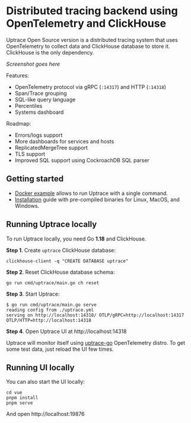 # Distributed tracing backend using OpenTelemetry and ClickHouse

Uptrace Open Source version is a distributed tracing system that uses OpenTelemetry to collect data
and ClickHouse database to store it. ClickHouse is the only dependency.

_Screenshot goes here_

Features:

- OpenTelemetry protocol via gRPC (`:14317`) and HTTP (`:14318`)
- Span/Trace grouping
- SQL-like query language
- Percentiles
- Systems dashboard

Roadmap:

- Errors/logs support
- More dashboards for services and hosts
- ReplicatedMergeTree support
- TLS support
- Improved SQL support using CockroachDB SQL parser

## Getting started

- [Docker example](example/docker) allows to run Uptrace with a single command.
- [Installation]() guide with pre-compiled binaries for Linux, MacOS, and Windows.

## Running Uptrace locally

To run Uptrace locally, you need Go **1.18** and ClickHouse.

**Step 1**. Create `uptrace` ClickHouse database:

```shell
clickhouse-client -q "CREATE DATABASE uptrace"
```

**Step 2**. Reset ClickHouse database schema:

```shell
go run cmd/uptrace/main.go ch reset
```

**Step 3**. Start Uptrace:

```shell
$ go run cmd/uptrace/main.go serve
reading config from ./uptrace.yml
serving on http://localhost:14318/ OTLP/gRPC=http://localhost:14317 OTLP/HTTP=http://localhost:14318
```

**Step 4**. Open Uptrace UI at http://localhost:14318

Uptrace will monitor itself using [uptrace-go](https://github.com/uptrace/uptrace-go) OpenTelemetry
distro. To get some test data, just reload the UI few times.

## Running UI locally

You can also start the UI locally:

```shell
cd vue
pnpm install
pnpm serve
```

And open http://localhost:19876
